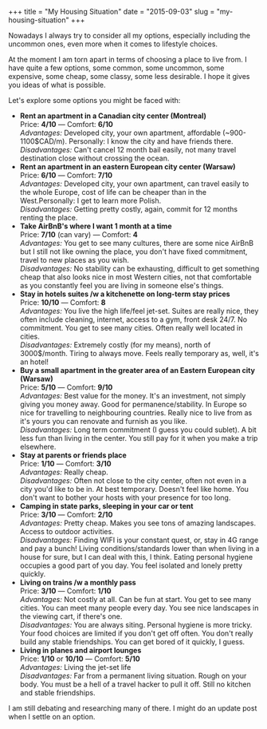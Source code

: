 +++
title = "My Housing Situation"
date = "2015-09-03"
slug = "my-housing-situation"
+++

Nowadays I always try to consider all my options, especially including the uncommon ones, even more when it comes to lifestyle choices.

At the moment I am torn apart in terms of choosing a place to live from. I have quite a few options, some common, some uncommon, some expensive, some cheap, some classy, some less desirable. I hope it gives you ideas of what is possible.

Let's explore some options you might be faced with:

- __Rent an apartment in a Canadian city center (Montreal)__
  <br>Price: __4/10__ &mdash; Comfort: __6/10__
  <br>*Advantages:* Developed city, your own apartment, affordable (~900-1100$CAD/m). Personally: I know the city and have friends there.
  <br>*Disadvantages:* Can't cancel 12 month bail easily, not many travel destination close without crossing the ocean.
- __Rent an apartment in an eastern European city center (Warsaw)__
  <br>Price: __6/10__ &mdash; Comfort: __7/10__
  <br>*Advantages:* Developed city, your own apartment, can travel easily to the whole Europe, cost of life can be cheaper than in the West.Personally: I get to learn more Polish.
  <br>*Disadvantages:* Getting pretty costly, again, commit for 12 months renting the place.
- __Take AirBnB's where I want 1 month at a time__
  <br>Price: __7/10__ (can vary) &mdash; Comfort: __4__
  <br>*Advantages:* You get to see many cultures, there are some nice AirBnB but I still not like owning the place, you don't have fixed commitment, travel to new places as you wish.
  <br>*Disadvantages:* No stability can be exhausting, difficult to get something cheap that also looks nice in most Western cities, not that comfortable as you constantly feel you are living in someone else's things.
- __Stay in hotels suites /w a kitchenette on long-term stay prices__
  <br>Price: __10/10__ &mdash; Comfort: __8__
  <br>*Advantages:* You live the high life/feel jet-set. Suites are really nice, they often include cleaning, internet, access to a gym, front desk 24/7. No commitment. You get to see many cities. Often really well located in cities.
  <br>*Disadvantages:* Extremely costly (for my means), north of 3000$/month. Tiring to always move. Feels really temporary as, well, it's an hotel!
- __Buy a small apartment in the greater area of an Eastern European city (Warsaw)__
  <br>Price: __5/10__ &mdash; Comfort: __9/10__
  <br>*Advantages:* Best value for the money. It's an investment, not simply giving you money away. Good for permanence/stability. In Europe so nice for travelling to neighbouring countries. Really nice to live from as it's yours you can renovate and furnish as you like.
  <br>*Disadvantages:* Long term commitment (I guess you could sublet). A bit less fun than living in the center. You still pay for it when you make a trip elsewhere.
- __Stay at parents or friends place__
  <br>Price: __1/10__ &mdash; Comfort: __3/10__
  <br>*Advantages:* Really cheap.
  <br>*Disadvantages:* Often not close to the city center, often not even in a city you'd like to be in. At best temporary. Doesn't feel like home. You don't want to bother your hosts with your presence for too long.
- __Camping in state parks, sleeping in your car or tent__
  <br>Price: __3/10__ &mdash; Comfort: __2/10__
  <br>*Advantages:* Pretty cheap. Makes you see tons of amazing landscapes. Access to outdoor activities.
  <br>*Disadvantages:* Finding WIFI is your constant quest, or, stay in 4G range and pay a bunch! Living conditions/standards lower than when living in a house for sure, but I can deal with this, I think. Eating personal hygiene occupies a good part of you day. You feel isolated and lonely pretty quickly.
- __Living on trains /w a monthly pass__
  <br>Price: __3/10__ &mdash; Comfort: __1/10__
  <br>*Advantages:* Not costly at all. Can be fun at start. You get to see many cities. You can meet many people every day. You see nice landscapes in the viewing cart, if there's one.
  <br>*Disadvantages:* You are always siting. Personal hygiene is more tricky. Your food choices are limited if you don't get off often. You don't really build any stable friendships. You can get bored of it quickly, I guess.
- __Living in planes and airport lounges__
  <br>Price: __1/10__ or __10/10__ &mdash; Comfort: __5/10__
  <br>*Advantages:* Living the jet-set life
  <br>*Disadvantages:* Far from a permanent living situation. Rough on your body. You must be a hell of a travel hacker to pull it off. Still no kitchen and stable friendships.

I am still debating and researching many of there. I might do an update post when I settle on an option.
